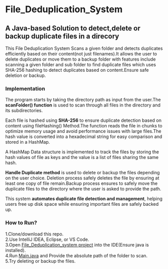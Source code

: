# File_Deduplication_System

## A Java-based Solution to detect,delete or backup duplicate files in a direcory

This File Deduplication System Scans a given folder and detects duplicates efficiently based on their content(not just filenames).It allows the user to delete duplicates or move them to a backup folder with features include scanning a given folder and sub folder to find duplicate files which uses SHA-256 hashing to detect duplicates based on content.Ensure safe deletion or backup.

### Implementation 
The program starts by taking the directory path as input from the user.The **scanFolder() function** is used to scan through all files in the directory and its subdirectories.

Each file is hashed using **SHA-256** to ensure duplicate detection based on content using fileHashing() Method.The function reads the file in chunks to optimize memory usage and avoid performance issues with large files.The hash value is converted into a hexadecimal string for easy comparison and stored in a HashMap.

A HashMap Data structure is implemented to track the files by storing the hash values of file as keys and the value is a list of files sharing the same hash.

**Handle Duplicate method** is used to delete or backup the files depending on the user choice.
Deletion process safely deletes the file by ensuring at least one copy of file remain.Backup process ensures to safely move the duplicate files to the directory where the user is asked to provide the path.

This system **automates duplicate file detection and management**, helping users free up disk space while ensuring important files are safely backed up.

### How to Run?
1.Clone/download this repo.  
2.Use IntelliJ IDEA, Eclipse, or VS Code.  
3.Open [File_Deduplication_system project](https://github.com/Sharanya-5/File_Deduplication_System/tree/main/FileDeduplicationSystem) into the IDE(Ensure java is installed).  
4.Run  [Main.java](https://github.com/Sharanya-5/File_Deduplication_System/blob/main/FileDeduplicationSystem/src/Main.java) and Provide the absolute path of the folder to scan.  
5.Try deleting or backup the files.

